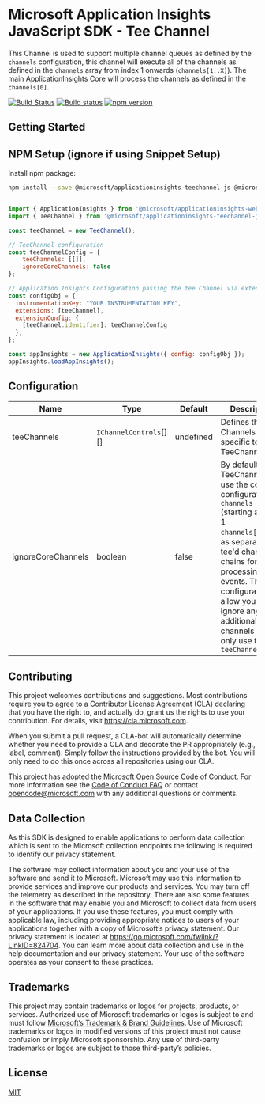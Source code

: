 # Microsoft Application Insights JavaScript SDK - Tee Channel

This Channel is used to support multiple channel queues as defined by the `channels` configuration, this channel will execute
all of the channels as defined in the `channels` array from index 1 onwards (`channels[1..X]`). The main ApplicationInsights
Core will process the channels as defined in the `channels[0]`.

[![Build Status](https://travis-ci.org/microsoft/applicationinsights-js.svg?branch=master)](https://travis-ci.org/microsoft/applicationinsights-js)
[![Build status](https://dev.azure.com/mseng/AppInsights/_apis/build/status/1DS%20JavaScript%20SDK%20-%20Channel)](https://dev.azure.com/mseng/AppInsights/_build/latest?definitionId=7614)
[![npm version](https://badge.fury.io/js/%40microsoft%2Fapplicationinsights-channel-js.svg)](https://badge.fury.io/js/%40microsoft%2Fapplicationinsights-channel-js)

## Getting Started

## NPM Setup (ignore if using Snippet Setup)

Install npm package:

```bash
npm install --save @microsoft/applicationinsights-teechannel-js @microsoft/applicationinsights-web
```

```js

import { ApplicationInsights } from '@microsoft/applicationinsights-web';
import { TeeChannel } from '@microsoft/applicationinsights-teechannel-js';

const teeChannel = new TeeChannel();

// TeeChannel configuration
const teeChannelConfig = {
    teeChannels: [[]],
    ignoreCoreChannels: false
};

// Application Insights Configuration passing the tee Channel via extensions
const configObj = {
  instrumentationKey: "YOUR INSTRUMENTATION KEY",
  extensions: [teeChannel],
  extensionConfig: {
    [teeChannel.identifier]: teeChannelConfig
  },
};

const appInsights = new ApplicationInsights({ config: configObj });
appInsights.loadAppInsights();
```

## Configuration

| Name                  | Type                               | Default    | Description
| --------------------- | -----------------------------------| -----------| ----------------------------------------------------------------------------------------------------------------
| teeChannels           | `IChannelControls`[][]             | undefined  | Defines the Channels specific to the TeeChannel
| ignoreCoreChannels    | boolean                            | false      |By default the TeeChannel will use the core configuration `channels` (starting at index 1 `channels[1.xxx]`) as separate tee'd channel chains for processing events. This configuration allow you to ignore any additional core channels and only use the `teeChannels`

## Contributing

This project welcomes contributions and suggestions. Most contributions require you to
agree to a Contributor License Agreement (CLA) declaring that you have the right to,
and actually do, grant us the rights to use your contribution. For details, visit
https://cla.microsoft.com.

When you submit a pull request, a CLA-bot will automatically determine whether you need
to provide a CLA and decorate the PR appropriately (e.g., label, comment). Simply follow the
instructions provided by the bot. You will only need to do this once across all repositories using our CLA.

This project has adopted the [Microsoft Open Source Code of Conduct](https://opensource.microsoft.com/codeofconduct/).
For more information see the [Code of Conduct FAQ](https://opensource.microsoft.com/codeofconduct/faq/)
or contact [opencode@microsoft.com](mailto:opencode@microsoft.com) with any additional questions or comments.

## Data Collection

As this SDK is designed to enable applications to perform data collection which is sent to the Microsoft collection endpoints the following is required to identify our privacy statement.

The software may collect information about you and your use of the software and send it to Microsoft. Microsoft may use this information to provide services and improve our products and services. You may turn off the telemetry as described in the repository. There are also some features in the software that may enable you and Microsoft to collect data from users of your applications. If you use these features, you must comply with applicable law, including providing appropriate notices to users of your applications together with a copy of Microsoft’s privacy statement. Our privacy statement is located at https://go.microsoft.com/fwlink/?LinkID=824704. You can learn more about data collection and use in the help documentation and our privacy statement. Your use of the software operates as your consent to these practices.

## Trademarks

This project may contain trademarks or logos for projects, products, or services. Authorized use of Microsoft trademarks or logos is subject to and must follow [Microsoft’s Trademark & Brand Guidelines](https://www.microsoft.com/en-us/legal/intellectualproperty/trademarks/usage/general). Use of Microsoft trademarks or logos in modified versions of this project must not cause confusion or imply Microsoft sponsorship. Any use of third-party trademarks or logos are subject to those third-party’s policies.

## License

[MIT](LICENSE)
